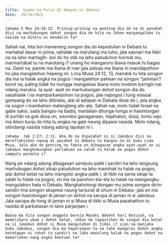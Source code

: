 ```yaml
---
title:  Ugamo na Polin di Adopan ni Debata
date:  28/10/2021
---
```


`Jahama 5 Mus 24:10-15. Prinsip-prinsip na penting dia do na di pasahat disi na marhubungan dohot songon dia do hita na ikkon marpangalaho tu nasida na ditoru ni kendalin ta?`

Sahali nai, hita boi mamereng songon dia do kepedulian ni Debata tu martabat dasar ni jolma, sahalak na marutang ma tuho, jala saonari ma tikki na na laho martagih- boi do ho otik na laho patuduhon hormat mu, marmartabat tu na marutang i? unang ho mangaroro ibana masuk tu bagas na. Ganti na, painte ma ibana di ruar jala paloas ma ibana ro mandapothon ho jala mangalehon hepeng mi. Lima Musa 24:12, 13, mandok tu hita songon dia ma ia halak angka na pogos i mangalehon pahean na songon “jaminan”/ borot na, paling tidak ho nungga mangaloas ibana molo modom borngin nai ndang marulos. Ia ayat- ayat on marhubungan dohot songon dia do sasahalak i na mamparkarejohon na pogos, jala napogos i tung massai gampang do na laho ditindas, alai di adopan ni Debata dosa do i, jala angka na sogon i mambahen malengleng ate-ate. Sahali nai, molo halak Israel na gabe saksi, sada bangso na badia, mardalan ditonga-tonga ni hasintongan di portibi na gok dosa on, sisomba ganaganaan, hajahaton, dosa, tontu sajo ma ikkon burju do hita tu angka na gale naung dipasisi nasida. Molo ndang, sitindangi nasida ndang adong lapatan ni i.

`Jahama  Jak 1:27; 2:11. Aha do na dipasahat ni si Jakobus disi na merefleksihon naung di pasahat ni Debata tu bangso na di buku Lima Musa. Jala aha do penting na fakta on dibagasan angka ayat-ayat on si Jakobus manghubungkon perlakuan na salah tu halak na pogos dohot sampulu parenta i?`

Nang pe ndang adong dibagasan sampulu patik i sandiri na laho langsung marhubugan dohot sikap patuduhon na laho mamihak tu halak na pogos, alai dohot ketat na laho mangoloi angka patik i, di tikki na sama sikap ta salah tu halak na pogos, on ma na parohon ela-ela tu halak na mangangku mangulahon hata ni Debata. Manghaholongi dongan mu jolma songon dirim sandiri ima songon ekspresi naung tarsurat di uhum ni Debata- jala on ma songon hasintongan di jaman on dohot na sarupa di jaman ni si Jakobus. Jala sarupa do tong di jaman ni si Musa di tikki si Musa pasahathon tu nasida di parbatasan ni tano parjanjian i.

`Boasa ma hita songon anggota Gereja Masehi Advent hari Ketujuh, na memelihara uhum i dohot ketat, ikkon do tapastihon do songon dia ketat na si Jakobus dohot si Musa mangulahon di tikki i? sian na manjaha buku Jakobus, songon dia ma haporseaon ta na laho mangoloi dohot angka ketetapan ni rohat ta sandiri na laho manolong halak na pogos dohot na mamorluhon nang angka bantuan ta?`